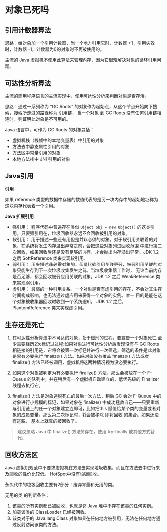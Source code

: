 # 对象已死吗

## 引用计数器算法

思路：给对象加一个引用计数器，当一个地方引用它时，计数器 +1，引用失效时，计数器 -1，计数器为0的对象时不再被使用的。

主流的 Java 虚拟机不使用此算法来管理内存，因为它很难解决对象的循环引用问题。

## 可达性分析算法

主流的商用程序语言的主流实现中，使用可达性分析来判断对象是否存活。

思路：通过一系列称为 “GC Roots” 的对象作为起始点，从这个节点开始向下搜索，搜索所走过的路径称为 引用链， 当一个对象
到 GC Roots 没有任何引用链相连时，则证明此对象是不可用的。

Java 语言中，可作为 GC Roots 的对象包括：
+ 虚拟机栈（栈帧中的本地变量表）中引用的对象
+ 方法去中静态属性引用的对象
+ 方法区中常量引用的对象
+ 本地方法栈中 JNI 引用的对象

## Java引用

**引用**

如果 reference 类型的数据中存储的数值代表的是另一块内存中的起始地址称为这块内存代表着一个引用。

**Java 扩展引用**

+ 强引用： 程序代码中普遍存在类似 `Object obj = new Object()` 的这类引用，只要强引用在，垃圾回收器永远不会回收被引用的对象。
+ 软引用： 用于描述一些还有用但是并非必须的对象。对于软引用关联着的对象，在系统将发生内存溢出异常之前，会把这些对象列进回收范围
    中进行第二次回收，如果回收后还是没有足够的内存，才会抛出内存溢出异常。JDK 1.2之后 SoftReference 类来实现软引用。
+ 弱引用： 用来描述非必需对象的，但是比软引用关联更弱，被弱引用关联的对象只能生存到下一次垃圾收集发生之前。当垃圾收集器工作时，
    无论当前内存是否足够，都会回收被弱应用关联的对象。JDK 1.2 之后 WeakReference 类来实现弱引用。
+ 虚引用： 最弱的一种引用关系。一个对象是否有虚引用的存在，不会对其生存时间构成影响，也无法通过虚应用来获得一个对象的实例。唯一
    目的是能在这个对象被收集器回收时收到一个系统通知。 JDK 1.2 之后，PlantomReference 类来实现虚引用。

## 生存还是死亡

1. 在可达性分析算法中不可达的对象，处于缓刑的过程，要宣告一个对象死亡,至少需要经历2次标记过过程:如果对象进行可达性分析后发现没有与
GC Roots 相链接的引用链，它将会被第一次标记并进行一次筛选，筛选的条件是此对象是否有必要执行 finalize() 方法。如果对象没有覆盖 finalize()
方法或者 finalize() 方法已经被调用，虚拟机将这两种情况视为没必要执行。

2. 如果这个对象被判定为有必要执行 finalize() 方法，那么会被放在一个 F-Queue 的队列中，并在稍后有一个虚拟机自动建立的、低优先级的 Finalizer 
线程去执行它。

3. finalize() 方法是对象逃脱死亡的最后一次方法，稍后 GC 会对 F-Queue 中的对象进行小规模的标记，如果对象在 finalize() 中成功拯救自己——只要重新
与引用链上的任一个对象建立连即可，比如把this 赋值给某个类的变量或者对象的成员变量，那么第二次标记时，将会被移除 即将回收 的集合。如果还没有逃脱，
基本上就真的被回收了。

> 建议忽略 Java 中 finalize() 方法的存在，使用 try-finally 或其他方式替代。

## 回收方法区

Java 虚拟机规范中不要求虚拟机在方法去实现垃圾收集，而且在方法去中进行来及回收的性价比较低。 HotSpot中没有垃圾回收。

永久代中的垃圾回收主要有2部分：废弃常量和无用的类。

无用的类 的判断条件：

1. 该类的所有实例都已被回收，也就是说 Java 堆中不存在该类的任何实例。
2. 加载该类的 ClassLoader 已经被回收。
3. 该类对于的 Java.lang.Class 对象如果在任何地方被引用，无法在任何地方通过反射访问该类的方法。